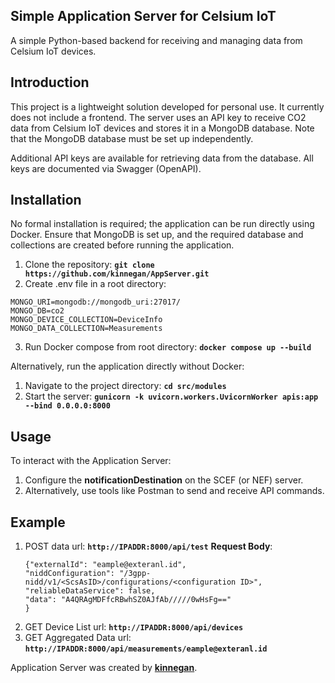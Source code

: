## **Simple Application Server for Celsium IoT**

A simple Python-based backend for receiving and managing data from Celsium IoT devices.

## **Introduction**

This project is a lightweight solution developed for personal use. It currently does not include a frontend. The server uses an API key to receive CO2 data from Celsium IoT devices and stores it in a MongoDB database. Note that the MongoDB database must be set up independently. 

Additional API keys are available for retrieving data from the database. All keys are documented via Swagger (OpenAPI).

## **Installation**

No formal installation is required; the application can be run directly using Docker. Ensure that MongoDB is set up, and the required database and collections are created before running the application.

1. Clone the repository: **`git clone https://github.com/kinnegan/AppServer.git`**
2. Create .env file in a root directory:
```
MONGO_URI=mongodb://mongodb_uri:27017/
MONGO_DB=co2
MONGO_DEVICE_COLLECTION=DeviceInfo
MONGO_DATA_COLLECTION=Measurements
```
3. Run Docker compose from root directory: **`docker compose up --build`**

Alternatively, run the application directly without Docker:

1. Navigate to the project directory: **`cd src/modules`**
2. Start the server: **`gunicorn -k uvicorn.workers.UvicornWorker apis:app --bind 0.0.0.0:8000`**


## **Usage**

To interact with the Application Server:

1. Configure the **notificationDestination** on the SCEF (or NEF) server.
2. Alternatively, use tools like Postman to send and receive API commands.

## **Example**

1. POST data
    url: **`http://IPADDR:8000/api/test`**
    **Request Body**:
    ```
    {"externalId": "eample@exteranl.id",
    "niddConfiguration": "/3gpp-nidd/v1/<ScsAsID>/configurations/<configuration ID>",
    "reliableDataService": false,
    "data": "A4QRAgMDFfcRBwhSZ0AJfAb/////0wHsFg=="
    }
    ```
2. GET Device List
    url: **`http://IPADDR:8000/api/devices`**
3. GET Aggregated Data
    url: **`http://IPADDR:8000/api/measurements/eample@exteranl.id`**

Application Server was created by **[kinnegan](https://github.com/kinnegan)**.

